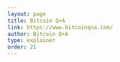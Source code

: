 ```yaml
---
layout: page
title: Bitcoin Q+A
link: https://www.bitcoinqna.com/
author: Bitcoin Q+A
type: explainer
order: 21
---
```

